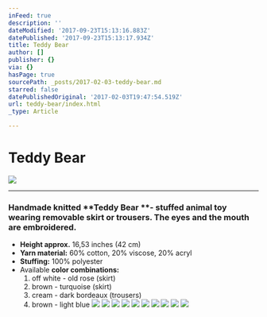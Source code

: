 ```yaml
---
inFeed: true
description: ''
dateModified: '2017-09-23T15:13:16.883Z'
datePublished: '2017-09-23T15:13:17.934Z'
title: Teddy Bear
author: []
publisher: {}
via: {}
hasPage: true
sourcePath: _posts/2017-02-03-teddy-bear.md
starred: false
datePublishedOriginal: '2017-02-03T19:47:54.519Z'
url: teddy-bear/index.html
_type: Article

---
```

# **Teddy Bear**
![](https://the-grid-user-content.s3-us-west-2.amazonaws.com/9c0106f4-a2c3-4b05-b28d-c7cdea5451e8.jpg)

---

### Handmade knitted **Teddy Bear **- stuffed animal toy wearing removable skirt or trousers. The eyes and the mouth are embroidered.

* **Height approx.** 16,53 inches (42 cm)
* **Yarn material:** 60% cotton, 20% viscose, 20% acryl
* **Stuffing:** 100% polyester
* Available **color combinations:**
  1. off white - old rose (skirt)
  2. brown - turquoise (skirt)
  3. cream - dark bordeaux (trousers)
  4. brown - light blue
![](https://the-grid-user-content.s3-us-west-2.amazonaws.com/2311a9ed-21eb-408b-946d-07d0771cc7c2.jpg)
![](https://the-grid-user-content.s3-us-west-2.amazonaws.com/74e64391-50aa-4721-ae62-bab443a1323c.jpg)
![](https://the-grid-user-content.s3-us-west-2.amazonaws.com/f7879107-67c5-4708-8fcc-17c51ca47ad4.jpg)
![](https://the-grid-user-content.s3-us-west-2.amazonaws.com/5296e528-9097-4633-baa8-6d060a616f20.jpg)
![](https://the-grid-user-content.s3-us-west-2.amazonaws.com/e79b03f0-28a0-40be-847a-cb5a4509ad7f.jpg)
![](https://the-grid-user-content.s3-us-west-2.amazonaws.com/61c36a3a-cfac-47fd-9a48-b3342e5b9be1.jpg)
![](https://the-grid-user-content.s3-us-west-2.amazonaws.com/ca817d39-f3ab-4484-bc41-731ecd2da017.jpg)
![](https://the-grid-user-content.s3-us-west-2.amazonaws.com/89f938bd-77e0-47a8-aef7-a05b2b9d90ba.jpg)
![](https://the-grid-user-content.s3-us-west-2.amazonaws.com/fc179fce-ef05-4976-b792-20dff27116e7.jpg)
![](https://the-grid-user-content.s3-us-west-2.amazonaws.com/5a3785ba-d251-4f18-9122-d0c1e772889a.jpg)